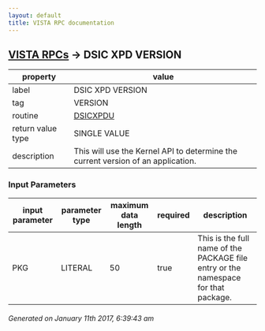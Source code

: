 ```yaml
---
layout: default
title: VISTA RPC documentation
---
```




## [VISTA RPCs](TableOfContent.md) &#8594; DSIC XPD VERSION 

 property | value 
--- | --- 
 label | DSIC XPD VERSION
 tag | VERSION
 routine | [DSICXPDU](http://code.osehra.org/dox/Routine_DSICXPDU_source.html)
 return value type | SINGLE VALUE
 description | This will use the Kernel API to determine the current version of an application.

### Input Parameters

| input parameter | parameter type | maximum data length | required | description | 
| --- | --- | --- | --- | --- | 
| PKG | LITERAL | 50 | true | This is the full name of the PACKAGE file entry or the namespace for that package. | 




 ###### Generated on January 11th 2017, 6:39:43 am